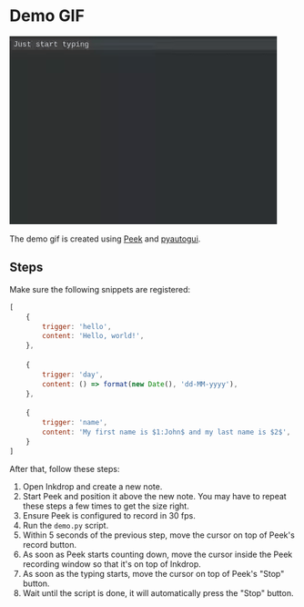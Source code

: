 # Demo GIF

![](./demo.gif)

The demo gif is created using [Peek](https://github.com/phw/peek) and [pyautogui](https://github.com/asweigart/pyautogui).

## Steps

Make sure the following snippets are registered:

```js
[
    {
        trigger: 'hello',
        content: 'Hello, world!',
    },

    {
        trigger: 'day',
        content: () => format(new Date(), 'dd-MM-yyyy'),
    },

    {
        trigger: 'name',
        content: 'My first name is $1:John$ and my last name is $2$',
    }
]
```

After that, follow these steps:

1. Open Inkdrop and create a new note.
2. Start Peek and position it above the new note. You may have to repeat these steps a few times to get the size right.
3. Ensure Peek is configured to record in 30 fps.
4. Run the `demo.py` script.
5. Within 5 seconds of the previous step, move the cursor on top of Peek's record button.
6. As soon as Peek starts counting down, move the cursor inside the Peek recording window so that it's on top of Inkdrop.
7. As soon as the typing starts, move the cursor on top of Peek's "Stop" button.
8. Wait until the script is done, it will automatically press the "Stop" button.
